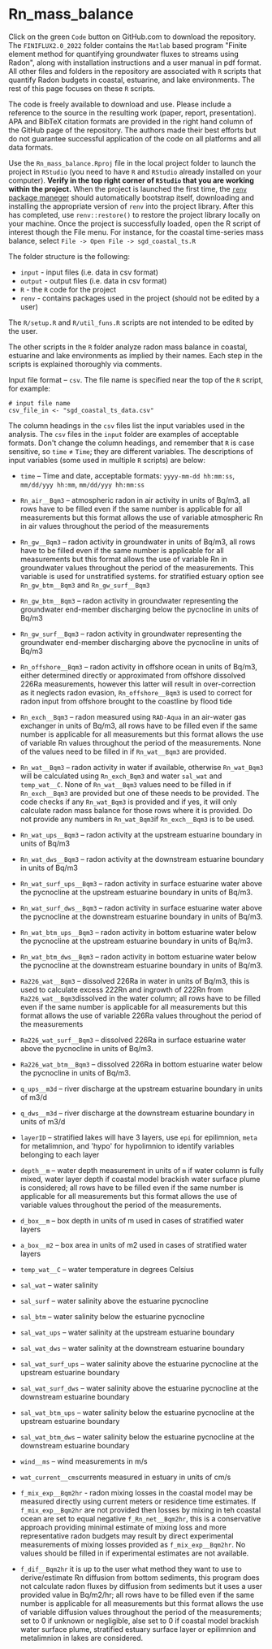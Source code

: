# Rn_mass_balance

Click on the green `Code` button on GitHub.com to download the repository. The `FINIFLUX2.0_2022` folder contains the `Matlab` based program "Finite element method for quantifying groundwater fluxes to streams using Radon", along with installation instructions and a user manual in pdf format. All other files and folders in the repository are associated with `R` scripts that quantify Radon budgets in coastal, estuarine, and lake environments. The rest of this page focuses on these `R` scripts.

The code is freely available to download and use. Please include a reference to the source in the resulting work (paper, report, presentation). APA and BibTeX citation formats are provided in the right hand column of the GitHub page of the repository. The authors made their best efforts but do not guarantee successful application of the code on all platforms and all data formats. 

Use the `Rn_mass_balance.Rproj` file in the local project folder to launch the project in `RStudio` (you need to have `R` and `RStudio` already installed on your computer). **Verify in the top right corner of `RStudio` that you are working within the project.** When the project is launched the first time, the [`renv` package maneger](https://rstudio.github.io/renv/articles/collaborating.html "collaborating with renv") should automatically bootstrap itself, downloading and installing the appropriate version of `renv` into the project library. After this has completed, use `renv::restore()` to restore the project library locally on your machine. Once the project is successfully loaded, open the R script of interest though the File menu. For instance, for the coastal time-series mass balance, select `File -> Open File -> sgd_coastal_ts.R`

The folder structure is the following:

-   `input` - input files (i.e. data in csv format)
-   `output` - output files (i.e. data in csv format)
-   `R` - the `R` code for the project
-   `renv` - contains packages used in the project (should not be edited by a user)

The `R/setup.R` and `R/util_funs.R` scripts are not intended to be edited by the user.

The other scripts in the `R` folder analyze radon mass balance in coastal, estuarine and lake environments as implied by their names. Each step in the scripts is explained thoroughly via comments.

Input file format – `csv`. The file name is specified near the top of the `R` script, for example: 
````
# input file name
csv_file_in <- "sgd_coastal_ts_data.csv"
````

The column headings in the `csv` files list the input variables used in the analysis. The `csv` files in the `input` folder are examples of acceptable formats. Don't change the column headings, and remember that `R` is case sensitive, so `time` $\neq$ `Time`; they are different variables. The descriptions of input variables (some used in multiple `R` scripts) are below:

-   `time` – Time and date, acceptable formats: `yyyy-mm-dd hh:mm:ss`, `mm/dd/yyy hh:mm`, `mm/dd/yyy hh:mm:ss`

-   `Rn_air__Bqm3` – atmospheric radon in air activity in units of Bq/m3, all rows have to be filled even if the same number is applicable for all measurements but this format allows the use of variable atmospheric Rn in air values throughout the period of the measurements

-   `Rn_gw__Bqm3` – radon activity in groundwater in units of Bq/m3, all rows have to be filled even if the same number is applicable for all measurements but this format allows the use of variable Rn in groundwater values throughout the period of the measurements. This variable is used for unstratified systems. for stratified estuary option see `Rn_gw_btm__Bqm3` and `Rn_gw_surf__Bqm3`

-   `Rn_gw_btm__Bqm3`  – radon activity in groundwater representing the groundwater end-member discharging below the pycnocline in units of Bq/m3

-   `Rn_gw_surf__Bqm3`  – radon activity in groundwater representing the groundwater end-member discharging above the pycnocline in units of Bq/m3

-   `Rn_offshore__Bqm3` – radon activity in offshore ocean in units of Bq/m3, either determined directly or approximated from offshore dissolved 226Ra measurements, however this latter will result in over-correction as it neglects radon evasion, `Rn_offshore__Bqm3` is used to correct for radon input from offshore brought to the coastline by flood tide

-   `Rn_exch__Bqm3` – radon measured using `RAD-Aqua` in an air-water gas exchanger in units of Bq/m3, all rows have to be filled even if the same number is applicable for all measurements but this format allows the use of variable Rn values throughout the period of the measurements. None of the values need to be filled in if `Rn_wat__Bqm3` are provided.

-   `Rn_wat__Bqm3` – radon activity in water if available, otherwise `Rn_wat_Bqm3` will be calculated using `Rn_exch_Bqm3` and water `sal_wat` and `temp_wat__C`. None of `Rn_wat__Bqm3` values need to be filled in if `Rn_exch__Bqm3` are provided but one of these needs to be provided. The code checks if any `Rn_wat_Bqm3` is provided and if yes, it will only calculate radon mass balance for those rows where it is provided. Do not provide any numbers in `Rn_wat_Bqm3`if `Rn_exch__Bqm3` is to be used.

-   `Rn_wat_ups__Bqm3` – radon activity at the upstream estuarine boundary in units of Bq/m3

-   `Rn_wat_dws__Bqm3` – radon activity at the downstream estuarine boundary in units of Bq/m3

-   `Rn_wat_surf_ups__Bqm3`  – radon activity in surface estuarine water above the pycnocline at the upstream estuarine boundary in units of Bq/m3.

-   `Rn_wat_surf_dws__Bqm3`  – radon activity in surface estuarine water above the pycnocline at the downstream estuarine boundary in units of Bq/m3.

-   `Rn_wat_btm_ups__Bqm3`  – radon activity in bottom estuarine water below the pycnocline at the upstream estuarine boundary in units of Bq/m3.

-   `Rn_wat_btm_dws__Bqm3`  – radon activity in bottom estuarine water below the pycnocline at the downstream estuarine boundary in units of Bq/m3.

-   `Ra226_wat__Bqm3` – dissolved 226Ra in water in units of Bq/m3, this is used to calculate excess 222Rn and ingrowth of 222Rn from `Ra226_wat__Bqm3`dissolved in the water column; all rows have to be filled even if the same number is applicable for all measurements but this format allows the use of variable 226Ra values throughout the period of the measurements

-   `Ra226_wat_surf__Bqm3`  – dissolved 226Ra in surface estuarine water above the pycnocline in units of Bq/m3.

-   `Ra226_wat_btm__Bqm3`  – dissolved 226Ra in bottom estuarine water below the pycnocline in units of Bq/m3.

-   `q_ups__m3d` – river discharge at the upstream estuarine boundary in units of m3/d

-   `q_dws__m3d` – river discharge at the downstream estuarine boundary in units of m3/d

-   `layerID` – stratified lakes will have 3 layers, use `epi` for epilimnion, `meta` for metalimnion, and 'hypo' for hypolimnion to identify variables belonging to each layer

-   `depth__m` – water depth measurement in units of `m` if water column is fully mixed, water layer depth if coastal model brackish water surface plume is considered; all rows have to be filled even if the same number is applicable for all measurements but this format allows the use of variable values throughout the period of the measurements.

-   `d_box__m` – box depth in units of m used in cases of stratified water layers

-   `a_box__m2` – box area in units of m2 used in cases of stratified water layers

-   `temp_wat__C` – water temperature in degrees Celsius

-   `sal_wat` – water salinity

-   `sal_surf` – water salinity above the estuarine pycnocline

-   `sal_btm` – water salinity below the estuarine pycnocline

-   `sal_wat_ups` – water salinity at the upstream estuarine boundary

-   `sal_wat_dws` – water salinity at the downstream estuarine boundary

-   `sal_wat_surf_ups` – water salinity above the estuarine pycnocline at the upstream estuarine boundary

-   `sal_wat_surf_dws` – water salinity above the estuarine pycnocline at the downstream estuarine boundary

-   `sal_wat_btm_ups` – water salinity below the estuarine pycnocline at the upstream estuarine boundary

-   `sal_wat_btm_dws` – water salinity below the estuarine pycnocline at the downstream estuarine boundary

-   `wind__ms` – wind measurements in m/s

-   `wat_current__cms`currents measured in estuary in units of cm/s

-   `f_mix_exp__Bqm2hr` - radon mixing losses in the coastal model may be measured directly using current meters or residence time estimates. If `f_mix_exp__Bqm2hr` are not provided then losses by mixing in teh coastal ocean are set to equal negative `f_Rn_net__Bqm2hr`, this is a conservative approach providing minimal estimate of mixing loss and more representative radon budgets may result by direct experimental measurements of mixing losses provided as `f_mix_exp__Bqm2hr`. No values should be filled in if experimental estimates are not available.

-   `f_dif__Bqm2hr` it is up to the user what method they want to use to derive/estimate Rn diffusion from bottom sediments, this program does not calculate radon fluxes by diffusion from sediments but it uses a user provided value in Bq/m2/hr; all rows have to be filled even if the same number is applicable for all measurements but this format allows the use of variable diffusion values throughout the period of the measurements; set to 0 if unknown or negligible, alse set to 0 if coastal model brackish water surface plume, stratified estuary surface layer or epilimnion and metalimnion in lakes are considered.


